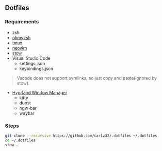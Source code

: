 ## Dotfiles

### Requirements

- zsh 
- [ohmyzsh](https://github.com/ohmyzsh/ohmyzsh)
- [tmux](https://github.com/tmux/tmux)
- [neovim](https://github.com/neovim/neovim)
- [stow](https://github.com/aspiers/stow)
- Visual Studio Code
    - settings.json
    - keybindings.json
> Vscode does not support symlinks, so just copy and paste(ignored by stow).
- [Hyprland Window Manager](https://wiki.hyprland.org/)
    - kitty
    - dunst
    - ngw-bar
    - waybar

### Steps

```bash
git clone --recursive https://github.com/carlz32/.dotfiles ~/.dotfiles
cd ~/.dotfiles
stow .
```